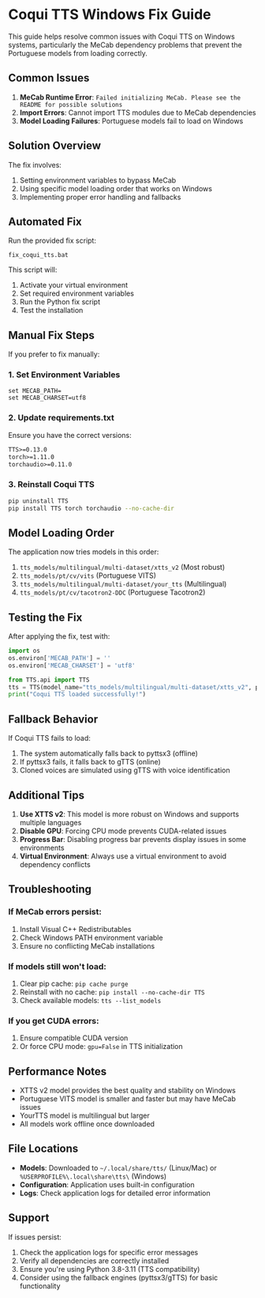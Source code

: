 # Coqui TTS Windows Fix Guide

This guide helps resolve common issues with Coqui TTS on Windows systems, particularly the MeCab dependency problems that prevent the Portuguese models from loading correctly.

## Common Issues

1. **MeCab Runtime Error**: `Failed initializing MeCab. Please see the README for possible solutions`
2. **Import Errors**: Cannot import TTS modules due to MeCab dependencies
3. **Model Loading Failures**: Portuguese models fail to load on Windows

## Solution Overview

The fix involves:
1. Setting environment variables to bypass MeCab
2. Using specific model loading order that works on Windows
3. Implementing proper error handling and fallbacks

## Automated Fix

Run the provided fix script:

```batch
fix_coqui_tts.bat
```

This script will:
1. Activate your virtual environment
2. Set required environment variables
3. Run the Python fix script
4. Test the installation

## Manual Fix Steps

If you prefer to fix manually:

### 1. Set Environment Variables

```batch
set MECAB_PATH=
set MECAB_CHARSET=utf8
```

### 2. Update requirements.txt

Ensure you have the correct versions:
```txt
TTS>=0.13.0
torch>=1.11.0
torchaudio>=0.11.0
```

### 3. Reinstall Coqui TTS

```bash
pip uninstall TTS
pip install TTS torch torchaudio --no-cache-dir
```

## Model Loading Order

The application now tries models in this order:
1. `tts_models/multilingual/multi-dataset/xtts_v2` (Most robust)
2. `tts_models/pt/cv/vits` (Portuguese VITS)
3. `tts_models/multilingual/multi-dataset/your_tts` (Multilingual)
4. `tts_models/pt/cv/tacotron2-DDC` (Portuguese Tacotron2)

## Testing the Fix

After applying the fix, test with:

```python
import os
os.environ['MECAB_PATH'] = ''
os.environ['MECAB_CHARSET'] = 'utf8'

from TTS.api import TTS
tts = TTS(model_name="tts_models/multilingual/multi-dataset/xtts_v2", progress_bar=False, gpu=False)
print("Coqui TTS loaded successfully!")
```

## Fallback Behavior

If Coqui TTS fails to load:
1. The system automatically falls back to pyttsx3 (offline)
2. If pyttsx3 fails, it falls back to gTTS (online)
3. Cloned voices are simulated using gTTS with voice identification

## Additional Tips

1. **Use XTTS v2**: This model is more robust on Windows and supports multiple languages
2. **Disable GPU**: Forcing CPU mode prevents CUDA-related issues
3. **Progress Bar**: Disabling progress bar prevents display issues in some environments
4. **Virtual Environment**: Always use a virtual environment to avoid dependency conflicts

## Troubleshooting

### If MeCab errors persist:
1. Install Visual C++ Redistributables
2. Check Windows PATH environment variable
3. Ensure no conflicting MeCab installations

### If models still won't load:
1. Clear pip cache: `pip cache purge`
2. Reinstall with no cache: `pip install --no-cache-dir TTS`
3. Check available models: `tts --list_models`

### If you get CUDA errors:
1. Ensure compatible CUDA version
2. Or force CPU mode: `gpu=False` in TTS initialization

## Performance Notes

- XTTS v2 model provides the best quality and stability on Windows
- Portuguese VITS model is smaller and faster but may have MeCab issues
- YourTTS model is multilingual but larger
- All models work offline once downloaded

## File Locations

- **Models**: Downloaded to `~/.local/share/tts/` (Linux/Mac) or `%USERPROFILE%\.local\share\tts\` (Windows)
- **Configuration**: Application uses built-in configuration
- **Logs**: Check application logs for detailed error information

## Support

If issues persist:
1. Check the application logs for specific error messages
2. Verify all dependencies are correctly installed
3. Ensure you're using Python 3.8-3.11 (TTS compatibility)
4. Consider using the fallback engines (pyttsx3/gTTS) for basic functionality